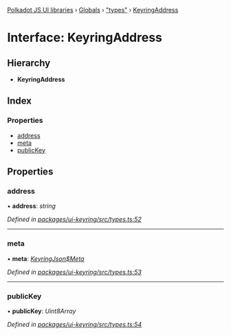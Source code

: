 [Polkadot JS UI libraries](../README.md) › [Globals](../globals.md) › ["types"](../modules/_types_.md) › [KeyringAddress](_types_.keyringaddress.md)

# Interface: KeyringAddress

## Hierarchy

* **KeyringAddress**

## Index

### Properties

* [address](_types_.keyringaddress.md#address)
* [meta](_types_.keyringaddress.md#meta)
* [publicKey](_types_.keyringaddress.md#publickey)

## Properties

###  address

• **address**: *string*

*Defined in [packages/ui-keyring/src/types.ts:52](https://github.com/polkadot-js/ui/blob/5ad56a95/packages/ui-keyring/src/types.ts#L52)*

___

###  meta

• **meta**: *[KeyringJson$Meta](_types_.keyringjson_meta.md)*

*Defined in [packages/ui-keyring/src/types.ts:53](https://github.com/polkadot-js/ui/blob/5ad56a95/packages/ui-keyring/src/types.ts#L53)*

___

###  publicKey

• **publicKey**: *Uint8Array*

*Defined in [packages/ui-keyring/src/types.ts:54](https://github.com/polkadot-js/ui/blob/5ad56a95/packages/ui-keyring/src/types.ts#L54)*

